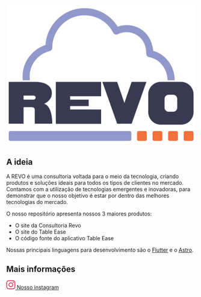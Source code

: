 # ![image](public/images/logo.svg)

## A ideia

A REVO é uma consultoria voltada para o meio da tecnologia, criando produtos e soluções ideais para todos os tipos de clientes no mercado. Contamos com a utilização de tecnologias emergentes e inovadoras, para demonstrar que o nosso objetivo é estar por dentro das melhores tecnologias do mercado.

O nosso repositório apresenta nossos 3 maiores produtos:

- O site da Consultoria Revo
- O site do Table Ease
- O código fonte do aplicativo Table Ease

Nossas principais linguagens para desenvolvimento são o [Flutter](https://flutter.dev/) e o [Astro](https://astro.build/). 
## Mais informações

  <a href="https://instagram.com/revo.dev" target="_blank">
    <img src="public/images/icons/instagram.svg" width="24px">
    Nosso instagram 
  </a>

